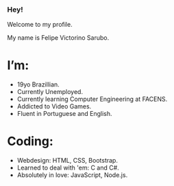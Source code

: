 ### Hey!
Welcome to my profile.

My name is Felipe Victorino Sarubo.

# I’m:
- 19yo Brazillian.
- Currently Unemployed.
- Currently learning Computer Engineering at FACENS.
- Addicted to Video Games.
- Fluent in Portuguese and English.

# Coding:
- Webdesign: HTML, CSS, Bootstrap.
- Learned to deal with 'em: C and C#.
- Absolutely in love: JavaScript, Node.js.
